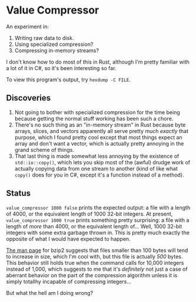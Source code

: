 Value Compressor
================

An experiment in:

1. Writing raw data to disk.
2. Using specialized compression?
3. Compressing in-memory streams?

I don't know how to do most of this in Rust, although I'm pretty familiar with a lot of it in C#, so it's been interesting so far.

To view this program's output, try `hexdump -C FILE`.

## Discoveries

1. Not going to bother with specialized compression for the time being because getting the normal stuff working has been such a chore.
2. There's no such thing as an "in-memory stream" in Rust because byte arrays, slices, and vectors apparently all serve pretty much *exactly* that purpose, which I found pretty cool except that most things expect an array and don't want a vector, which is actually pretty annoying in the grand scheme of things.
3. That last thing is made somewhat less annoying by the existence of `std::io::copy()`, which lets you skip most of the (awful) drudge work of actually copying data from one stream to another (kind of like what `copy()` does for you in C#, except it's a function instead of a method).

## Status

`value_compressor 1000 false` prints the expected output: a file with a length of 4000, or the equivalent length of 1000 32-bit integers. At present, `value_compressor 1000 true` prints something pretty surprising: a file with a length of *more* than 4000, or the equivalent length of... Well, 1000 32-bit integers with some extra garbage thrown in. This is pretty much exactly the opposite of what I would have expected to happen.

[The man page](http://www.bzip.org/1.0.5/bzip2.txt) for bzip2 suggests that files smaller than 100 bytes will tend to increase in size, which I'm cool with, but this file is actually *500* bytes. This behavior still holds true when the command calls for 10,000 integers instead of 1,000, which suggests to me that it's *definitely* not just a case of aberrant behavior on the part of the compression algorithm unless it is simply totallhy incapable of compressing integers...

But what the hell am I doing wrong?
